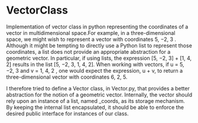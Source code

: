 # VectorClass
Implementation of vector class in python representing the coordinates of a vector in multidimensional space.For example, in a
three-dimensional space, we might wish to represent a vector with coordinates 5, −2, 3 .
Although it might be tempting to directly use a Python list to represent those
coordinates, a list does not provide an appropriate abstraction for a geometric vector. In
particular, if using lists, the expression [5, −2, 3] + [1, 4, 2] results in the list [5, −2, 3, 1,
4, 2]. When working with vectors, if u = 5, −2, 3 and v = 1, 4, 2 , one would expect the
expression, u + v, to return a three-dimensional vector with coordinates 6, 2, 5.

I  therefore tried to define a Vector class, in Vector.py, that provides a better abstraction
for the notion of a geometric vector. Internally, the vector should rely upon an instance
of a list, named _coords, as its storage mechanism. By keeping the internal list
encapsulated, it should be able to enforce the desired public interface for instances of
our class.
